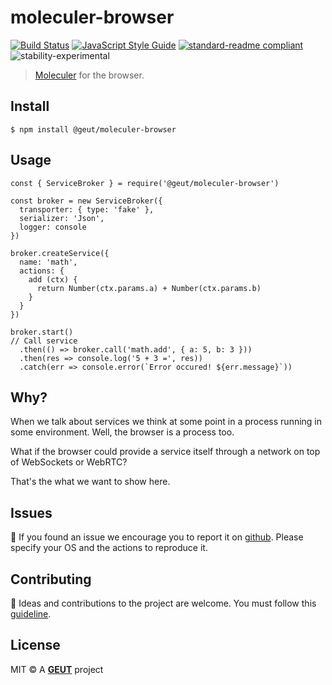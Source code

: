 # moleculer-browser

[![Build Status](https://travis-ci.com/geut/moleculer-browser.svg?branch=master)](https://travis-ci.com/geut/moleculer-browser)
[![JavaScript Style Guide](https://img.shields.io/badge/code_style-standard-brightgreen.svg)](https://standardjs.com)
[![standard-readme compliant](https://img.shields.io/badge/readme%20style-standard-brightgreen.svg?style=flat-square)](https://github.com/RichardLitt/standard-readme)
![stability-experimental](https://img.shields.io/badge/stability-experimental-orange.svg)

> [Moleculer](https://github.com/moleculerjs/moleculer) for the browser.

## <a name="install"></a> Install

```
$ npm install @geut/moleculer-browser
```

## <a name="usage"></a> Usage

```
const { ServiceBroker } = require('@geut/moleculer-browser')

const broker = new ServiceBroker({
  transporter: { type: 'fake' },
  serializer: 'Json',
  logger: console
})

broker.createService({
  name: 'math',
  actions: {
    add (ctx) {
      return Number(ctx.params.a) + Number(ctx.params.b)
    }
  }
})

broker.start()
// Call service
  .then(() => broker.call('math.add', { a: 5, b: 3 }))
  .then(res => console.log('5 + 3 =', res))
  .catch(err => console.error(`Error occured! ${err.message}`))
```

## <a name="why"></a> Why?

When we talk about services we think at some point in a process running in some environment. Well, the browser is a process too.

What if the browser could provide a service itself through a network on top of WebSockets or WebRTC?

That's the what we want to show here.

## <a name="issues"></a> Issues

:bug: If you found an issue we encourage you to report it on [github](https://github.com/geut/moleculer-browser/issues). Please specify your OS and the actions to reproduce it.

## <a name="contribute"></a> Contributing

:busts_in_silhouette: Ideas and contributions to the project are welcome. You must follow this [guideline](https://github.com/geut/moleculer-browser/blob/master/CONTRIBUTING.md).

## License

MIT © A [**GEUT**](http://geutstudio.com/) project
